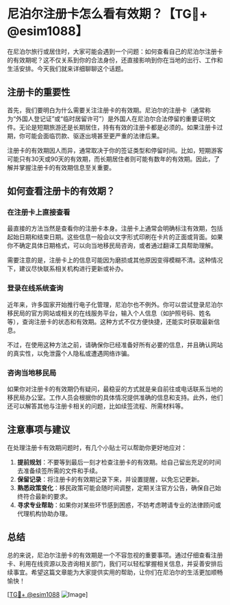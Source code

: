 # 尼泊尔注册卡怎么看有效期？【TG💪+ @esim1088】

在尼泊尔旅行或居住时，大家可能会遇到一个问题：如何查看自己的尼泊尔注册卡的有效期呢？这不仅关系到你的合法身份，还直接影响到你在当地的出行、工作和生活安排。今天我们就来详细聊聊这个话题。

## 注册卡的重要性

首先，我们要明白为什么需要关注注册卡的有效期。尼泊尔的注册卡（通常称为“外国人登记证”或“临时居留许可”）是外国人在尼泊尔合法停留的重要证明文件。无论是短期旅游还是长期居住，持有有效的注册卡都是必须的。如果注册卡过期，你可能会面临罚款、驱逐出境甚至更严重的法律后果。

注册卡的有效期因人而异，通常取决于你的签证类型和停留时间。比如，短期游客可能只有30天或90天的有效期，而长期居住者则可能有数年的有效期。因此，了解并掌握注册卡的有效期信息至关重要。

## 如何查看注册卡的有效期？

### 在注册卡上直接查看

最直接的方法当然是查看你的注册卡本身。注册卡上通常会明确标注有效期，包括起始日期和结束日期。这些信息一般会以文字形式印刷在卡片的正面或背面。如果你不确定具体日期格式，可以向当地移民局咨询，或者通过翻译工具帮助理解。

需要注意的是，注册卡上的信息可能因为磨损或其他原因变得模糊不清。这种情况下，建议尽快联系相关机构进行更新或补办。

### 登录在线系统查询

近年来，许多国家开始推行电子化管理，尼泊尔也不例外。你可以尝试登录尼泊尔移民局的官方网站或相关的在线服务平台，输入个人信息（如护照号码、姓名等），查询注册卡的状态和有效期。这种方式不仅方便快捷，还能实时获取最新信息。

不过，在使用这种方法之前，请确保你已经准备好所有必要的信息，并且确认网站的真实性，以免泄露个人隐私或遭遇网络诈骗。

### 咨询当地移民局

如果你对注册卡的有效期仍有疑问，最稳妥的方式就是亲自前往或电话联系当地的移民局办公室。工作人员会根据你的具体情况提供准确的信息和支持。此外，他们还可以解答其他与注册卡相关的问题，比如续签流程、所需材料等。

## 注意事项与建议

在处理注册卡有效期问题时，有几个小贴士可以帮助你更好地应对：

1. **提前规划**：不要等到最后一刻才检查注册卡的有效期。给自己留出充足的时间去准备续签所需的文件和手续。
2. **保留记录**：将注册卡的有效期记录下来，并设置提醒，以免忘记更新。
3. **熟悉政策变化**：移民政策可能会随时间调整，定期关注官方公告，确保自己始终符合最新的要求。
4. **寻求专业帮助**：如果你对某些环节感到困惑，不妨考虑聘请专业的法律顾问或代理机构协助办理。

## 总结

总的来说，尼泊尔注册卡的有效期是一个不容忽视的重要事项。通过仔细查看注册卡、利用在线资源以及咨询相关部门，我们可以轻松掌握相关信息，并妥善安排后续事宜。希望这篇文章能为大家提供实用的帮助，让你们在尼泊尔的生活更加顺畅愉快！

[[TG💪+ @esim1088](https://t.me/s/esim1088) ![Image](https://i.postimg.cc/4NQfJmqS/Snipaste-2025-05-13-00-14-12.png)]